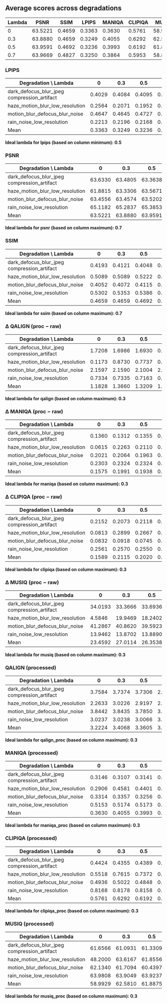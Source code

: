 ## Average scores across degradations

| Lambda | PSNR | SSIM | LPIPS | MANIQA | CLIPIQA | MUSIQ |
| --- | --- | --- | --- | --- | --- | --- |
| 0 | 63.5221 | 0.4659 | 0.3363 | 0.3630 | 0.5761 | 58.9929 |
| 0.3 | 63.8880 | 0.4659 | 0.3249 | 0.4055 | 0.6292 | 62.5810 |
| 0.5 | 63.9591 | 0.4692 | 0.3236 | 0.3993 | 0.6192 | 61.8875 |
| 0.7 | 63.9669 | 0.4827 | 0.3250 | 0.3864 | 0.5953 | 58.8094 |

### LPIPS

| Degradation \ Lambda | 0 | 0.3 | 0.5 | 0.7 |
| --- | --- | --- | --- | --- |
| dark_defocus_blur_jpeg compression_artifact | 0.4029 | 0.4084 | 0.4095 | 0.4128 |
| haze_motion_blur_low_resolution | 0.2564 | 0.2071 | 0.1952 | 0.1943 |
| motion_blur_defocus_blur_noise | 0.4647 | 0.4645 | 0.4727 | 0.4674 |
| rain_noise_low_resolution | 0.2213 | 0.2196 | 0.2168 | 0.2256 |
| Mean | 0.3363 | 0.3249 | 0.3236 | 0.3250 |

**Ideal lambda for lpips (based on column minimum): 0.5**

### PSNR

| Degradation \ Lambda | 0 | 0.3 | 0.5 | 0.7 |
| --- | --- | --- | --- | --- |
| dark_defocus_blur_jpeg compression_artifact | 63.6330 | 63.4805 | 63.3638 | 63.7555 |
| haze_motion_blur_low_resolution | 61.8815 | 63.3306 | 63.5671 | 63.3552 |
| motion_blur_defocus_blur_noise | 63.4556 | 63.4574 | 63.5202 | 63.5525 |
| rain_noise_low_resolution | 65.1182 | 65.2837 | 65.3853 | 65.2046 |
| Mean | 63.5221 | 63.8880 | 63.9591 | 63.9669 |

**Ideal lambda for psnr (based on column maximum): 0.7**

### SSIM

| Degradation \ Lambda | 0 | 0.3 | 0.5 | 0.7 |
| --- | --- | --- | --- | --- |
| dark_defocus_blur_jpeg compression_artifact | 0.4193 | 0.4121 | 0.4048 | 0.4779 |
| haze_motion_blur_low_resolution | 0.5089 | 0.5089 | 0.5222 | 0.5154 |
| motion_blur_defocus_blur_noise | 0.4052 | 0.4072 | 0.4115 | 0.4091 |
| rain_noise_low_resolution | 0.5302 | 0.5353 | 0.5386 | 0.5285 |
| Mean | 0.4659 | 0.4659 | 0.4692 | 0.4827 |

**Ideal lambda for ssim (based on column maximum): 0.7**

### Δ QALIGN (proc − raw)

| Degradation \ Lambda | 0 | 0.3 | 0.5 | 0.7 |
| --- | --- | --- | --- | --- |
| dark_defocus_blur_jpeg compression_artifact | 1.7208 | 1.6986 | 1.6930 | 0.8675 |
| haze_motion_blur_low_resolution | 0.1173 | 0.8730 | 0.7737 | 0.8410 |
| motion_blur_defocus_blur_noise | 2.1597 | 2.1590 | 2.1004 | 2.1333 |
| rain_noise_low_resolution | 0.7334 | 0.7335 | 0.7163 | 0.7209 |
| Mean | 1.1828 | 1.3660 | 1.3209 | 1.1406 |

**Ideal lambda for qalign (based on column maximum): 0.3**

### Δ MANIQA (proc − raw)

| Degradation \ Lambda | 0 | 0.3 | 0.5 | 0.7 |
| --- | --- | --- | --- | --- |
| dark_defocus_blur_jpeg compression_artifact | 0.1360 | 0.1312 | 0.1355 | 0.0620 |
| haze_motion_blur_low_resolution | 0.0615 | 0.2263 | 0.2110 | 0.2244 |
| motion_blur_defocus_blur_noise | 0.2021 | 0.2064 | 0.1963 | 0.2010 |
| rain_noise_low_resolution | 0.2303 | 0.2324 | 0.2324 | 0.2362 |
| Mean | 0.1575 | 0.1991 | 0.1938 | 0.1809 |

**Ideal lambda for maniqa (based on column maximum): 0.3**

### Δ CLIPIQA (proc − raw)

| Degradation \ Lambda | 0 | 0.3 | 0.5 | 0.7 |
| --- | --- | --- | --- | --- |
| dark_defocus_blur_jpeg compression_artifact | 0.2152 | 0.2073 | 0.2118 | 0.0821 |
| haze_motion_blur_low_resolution | 0.0813 | 0.2899 | 0.2667 | 0.2893 |
| motion_blur_defocus_blur_noise | 0.0832 | 0.0918 | 0.0745 | 0.0825 |
| rain_noise_low_resolution | 0.2561 | 0.2570 | 0.2550 | 0.2586 |
| Mean | 0.1589 | 0.2115 | 0.2020 | 0.1781 |

**Ideal lambda for clipiqa (based on column maximum): 0.3**

### Δ MUSIQ (proc − raw)

| Degradation \ Lambda | 0 | 0.3 | 0.5 | 0.7 |
| --- | --- | --- | --- | --- |
| dark_defocus_blur_jpeg compression_artifact | 34.0193 | 33.3666 | 33.6936 | 18.8449 |
| haze_motion_blur_low_resolution | 4.5846 | 19.9469 | 18.2402 | 19.7323 |
| motion_blur_defocus_blur_noise | 41.2867 | 40.8620 | 39.5923 | 40.5304 |
| rain_noise_low_resolution | 13.9462 | 13.8702 | 13.8890 | 13.9953 |
| Mean | 23.4592 | 27.0114 | 26.3538 | 23.2757 |

**Ideal lambda for musiq (based on column maximum): 0.3**

### QALIGN (processed)

| Degradation \ Lambda | 0 | 0.3 | 0.5 | 0.7 |
| --- | --- | --- | --- | --- |
| dark_defocus_blur_jpeg compression_artifact | 3.7584 | 3.7374 | 3.7306 | 2.9050 |
| haze_motion_blur_low_resolution | 2.2633 | 3.0226 | 2.9197 | 2.9870 |
| motion_blur_defocus_blur_noise | 3.8442 | 3.8435 | 3.7850 | 3.8178 |
| rain_noise_low_resolution | 3.0237 | 3.0238 | 3.0066 | 3.0112 |
| Mean | 3.2224 | 3.4068 | 3.3605 | 3.1802 |

**Ideal lambda for qalign_proc (based on column maximum): 0.3**

### MANIQA (processed)

| Degradation \ Lambda | 0 | 0.3 | 0.5 | 0.7 |
| --- | --- | --- | --- | --- |
| dark_defocus_blur_jpeg compression_artifact | 0.3146 | 0.3107 | 0.3141 | 0.2407 |
| haze_motion_blur_low_resolution | 0.2906 | 0.4581 | 0.4401 | 0.4536 |
| motion_blur_defocus_blur_noise | 0.3314 | 0.3357 | 0.3256 | 0.3303 |
| rain_noise_low_resolution | 0.5153 | 0.5174 | 0.5173 | 0.5212 |
| Mean | 0.3630 | 0.4055 | 0.3993 | 0.3864 |

**Ideal lambda for maniqa_proc (based on column maximum): 0.3**

### CLIPIQA (processed)

| Degradation \ Lambda | 0 | 0.3 | 0.5 | 0.7 |
| --- | --- | --- | --- | --- |
| dark_defocus_blur_jpeg compression_artifact | 0.4424 | 0.4355 | 0.4389 | 0.3093 |
| haze_motion_blur_low_resolution | 0.5518 | 0.7615 | 0.7372 | 0.7598 |
| motion_blur_defocus_blur_noise | 0.4936 | 0.5022 | 0.4848 | 0.4928 |
| rain_noise_low_resolution | 0.8168 | 0.8178 | 0.8158 | 0.8193 |
| Mean | 0.5761 | 0.6292 | 0.6192 | 0.5953 |

**Ideal lambda for clipiqa_proc (based on column maximum): 0.3**

### MUSIQ (processed)

| Degradation \ Lambda | 0 | 0.3 | 0.5 | 0.7 |
| --- | --- | --- | --- | --- |
| dark_defocus_blur_jpeg compression_artifact | 61.6566 | 61.0931 | 61.3309 | 46.4823 |
| haze_motion_blur_low_resolution | 48.2000 | 63.6167 | 61.8556 | 63.3477 |
| motion_blur_defocus_blur_noise | 62.1340 | 61.7094 | 60.4397 | 61.3778 |
| rain_noise_low_resolution | 63.9808 | 63.9049 | 63.9237 | 64.0299 |
| Mean | 58.9929 | 62.5810 | 61.8875 | 58.8094 |

**Ideal lambda for musiq_proc (based on column maximum): 0.3**
